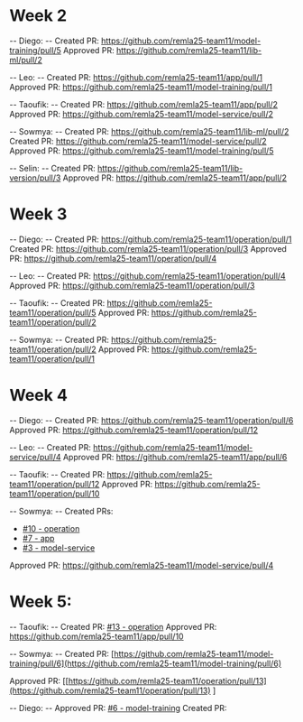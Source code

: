 # Week 2
-- Diego: --
Created PR: https://github.com/remla25-team11/model-training/pull/5
Approved PR: https://github.com/remla25-team11/lib-ml/pull/2

-- Leo: --
Created PR: https://github.com/remla25-team11/app/pull/1
Approved PR: https://github.com/remla25-team11/model-training/pull/1

-- Taoufik: --
Created PR: https://github.com/remla25-team11/app/pull/2
Approved PR: https://github.com/remla25-team11/model-service/pull/2

-- Sowmya: --
Created PR: https://github.com/remla25-team11/lib-ml/pull/2
Created PR: https://github.com/remla25-team11/model-service/pull/2
Approved PR: https://github.com/remla25-team11/model-training/pull/5

-- Selin: --
Created PR: https://github.com/remla25-team11/lib-version/pull/3
Approved PR: https://github.com/remla25-team11/app/pull/2

# Week 3

-- Diego: --
Created PR: https://github.com/remla25-team11/operation/pull/1
Created PR: https://github.com/remla25-team11/operation/pull/3
Approved PR: https://github.com/remla25-team11/operation/pull/4

-- Leo: --
Created PR: https://github.com/remla25-team11/operation/pull/4
Approved PR: https://github.com/remla25-team11/operation/pull/3

-- Taoufik: --
Created PR: https://github.com/remla25-team11/operation/pull/5
Approved PR: https://github.com/remla25-team11/operation/pull/2

-- Sowmya: --
Created PR: https://github.com/remla25-team11/operation/pull/2
Approved PR: https://github.com/remla25-team11/operation/pull/1


# Week 4

-- Diego: --
Created PR: https://github.com/remla25-team11/operation/pull/6
Approved PR: https://github.com/remla25-team11/operation/pull/12

-- Leo: --
Created PR: https://github.com/remla25-team11/model-service/pull/4
Approved PR: https://github.com/remla25-team11/app/pull/6

-- Taoufik: --
Created PR: https://github.com/remla25-team11/operation/pull/12
Approved PR: https://github.com/remla25-team11/operation/pull/10

-- Sowmya: --
Created PRs:
- [#10 - operation](https://github.com/remla25-team11/operation/pull/10)
- [#7 - app](https://github.com/remla25-team11/app/pull/7)
- [#3 - model-service](https://github.com/remla25-team11/model-service/pull/3)

Approved PR: https://github.com/remla25-team11/model-service/pull/4

# Week 5:

-- Taoufik: --
Created PR: [#13 - operation](https://github.com/remla25-team11/operation/pull/13)
Approved PR: https://github.com/remla25-team11/app/pull/10

-- Sowmya: --
Created PR: [https://github.com/remla25-team11/model-training/pull/6](https://github.com/remla25-team11/model-training/pull/6)

Approved PR: [[https://github.com/remla25-team11/operation/pull/13](https://github.com/remla25-team11/operation/pull/13)
]

-- Diego: --
Approved PR: [#6 - model-training](https://github.com/remla25-team11/model-training/pull/6)
Created PR: 

